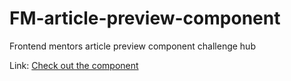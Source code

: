 # FM-article-preview-component
Frontend mentors article preview component challenge hub

Link: [Check out the component](http://emiljoseph.me/FM-article-preview-component/)
